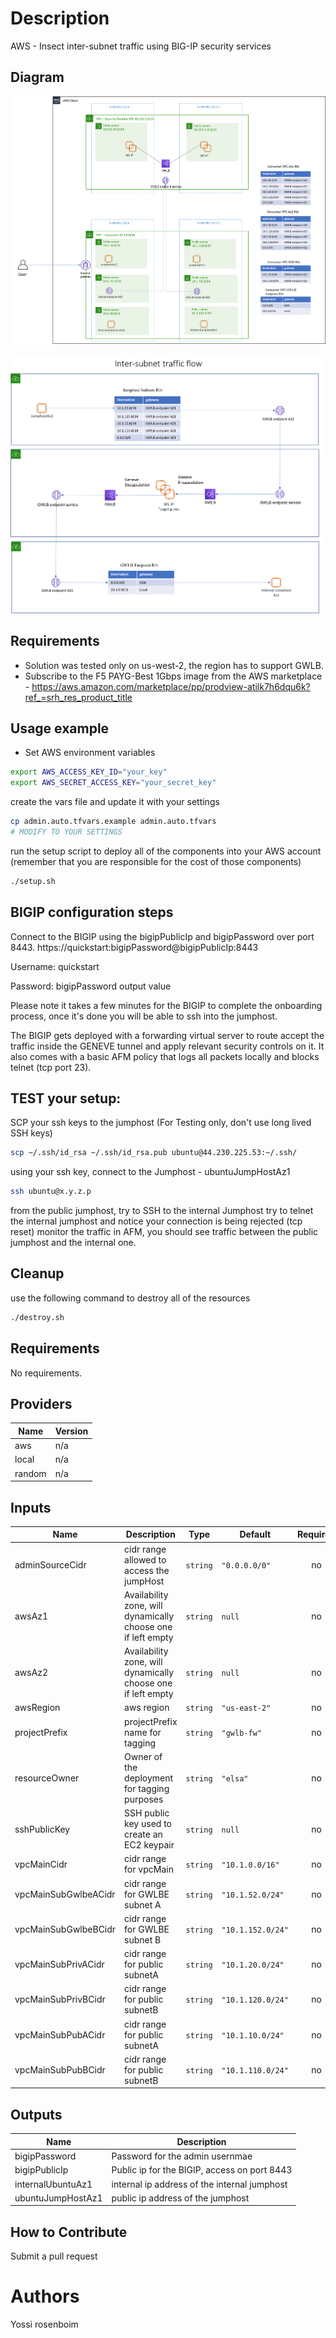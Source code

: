 # Description
AWS - Insect inter-subnet traffic using BIG-IP security services 

## Diagram

![inter subnet inspection using with BIG-IP](inter-subnet.png)

![Inter subnet traffic flow - Ingress](inter-subnet-traffic-flow.png)

## Requirements

- Solution was tested only on us-west-2, the region has to support GWLB.
- Subscribe to the F5 PAYG-Best 1Gbps image from the AWS marketplace - https://aws.amazon.com/marketplace/pp/prodview-atilk7h6dqu6k?ref_=srh_res_product_title

## Usage example

- Set AWS environment variables
```bash
export AWS_ACCESS_KEY_ID="your_key"
export AWS_SECRET_ACCESS_KEY="your_secret_key"
```

create the vars file and update it with your settings

```bash
cp admin.auto.tfvars.example admin.auto.tfvars
# MODIFY TO YOUR SETTINGS
```

run the setup script to deploy all of the components into your AWS account (remember that you are responsible for the cost of those components)

```bash
./setup.sh
```

## BIGIP configuration steps

Connect to the BIGIP using the bigipPublicIp and bigipPassword over port 8443. https://quickstart:bigipPassword@bigipPublicIp:8443

Username: quickstart

Password: bigipPassword output value

Please note it takes a few minutes for the BIGIP to complete the onboarding process, once it's done you will be able to ssh into the jumphost.

The BIGIP gets deployed with a forwarding virtual server to route accept the traffic inside the GENEVE tunnel and apply relevant security controls on it. It also comes with a basic AFM policy that logs all packets locally and blocks telnet (tcp port 23). 


## TEST your setup:


SCP your ssh keys to the jumphost (For Testing only, don't use long lived SSH keys)

```bash
scp ~/.ssh/id_rsa ~/.ssh/id_rsa.pub ubuntu@44.230.225.53:~/.ssh/
```

using your ssh key, connect to the  Jumphost - ubuntuJumpHostAz1

```bash
ssh ubuntu@x.y.z.p
```

from the public jumphost, try to SSH to the internal Jumphost
try to telnet the internal jumphost and notice your connection is being rejected (tcp reset)
monitor the traffic in AFM, you should see traffic between the public jumphost and the internal one. 

## Cleanup
use the following command to destroy all of the resources

```bash
./destroy.sh
```

## Requirements

No requirements.

## Providers

| Name | Version |
|------|---------|
| aws | n/a |
| local | n/a |
| random | n/a |

## Inputs

| Name | Description | Type | Default | Required |
|------|-------------|------|---------|:--------:|
| adminSourceCidr | cidr range allowed to access the jumpHost | `string` | `"0.0.0.0/0"` | no |
| awsAz1 | Availability zone, will dynamically choose one if left empty | `string` | `null` | no |
| awsAz2 | Availability zone, will dynamically choose one if left empty | `string` | `null` | no |
| awsRegion | aws region | `string` | `"us-east-2"` | no |
| projectPrefix | projectPrefix name for tagging | `string` | `"gwlb-fw"` | no |
| resourceOwner | Owner of the deployment for tagging purposes | `string` | `"elsa"` | no |
| sshPublicKey | SSH public key used to create an EC2 keypair | `string` | `null` | no |
| vpcMainCidr | cidr range for vpcMain | `string` | `"10.1.0.0/16"` | no |
| vpcMainSubGwlbeACidr | cidr range for GWLBE subnet A | `string` | `"10.1.52.0/24"` | no |
| vpcMainSubGwlbeBCidr | cidr range for GWLBE subnet B | `string` | `"10.1.152.0/24"` | no |
| vpcMainSubPrivACidr | cidr range for public subnetA | `string` | `"10.1.20.0/24"` | no |
| vpcMainSubPrivBCidr | cidr range for public subnetB | `string` | `"10.1.120.0/24"` | no |
| vpcMainSubPubACidr | cidr range for public subnetA | `string` | `"10.1.10.0/24"` | no |
| vpcMainSubPubBCidr | cidr range for public subnetB | `string` | `"10.1.110.0/24"` | no |

## Outputs

| Name | Description |
|------|-------------|
| bigipPassword | Password for the admin usernmae |
| bigipPublicIp | Public ip for the BIGIP, access on port 8443 |
| internalUbuntuAz1 | internal ip address of the internal jumphost |
| ubuntuJumpHostAz1 | public ip address of the jumphost |

<!-- END OF PRE-COMMIT-TERRAFORM DOCS HOOK -->


## How to Contribute

Submit a pull request

# Authors
Yossi rosenboim

